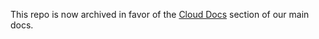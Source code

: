 This repo is now archived in favor of the [Cloud Docs](https://docs.meltano.com/cloud/) section of our main docs.
